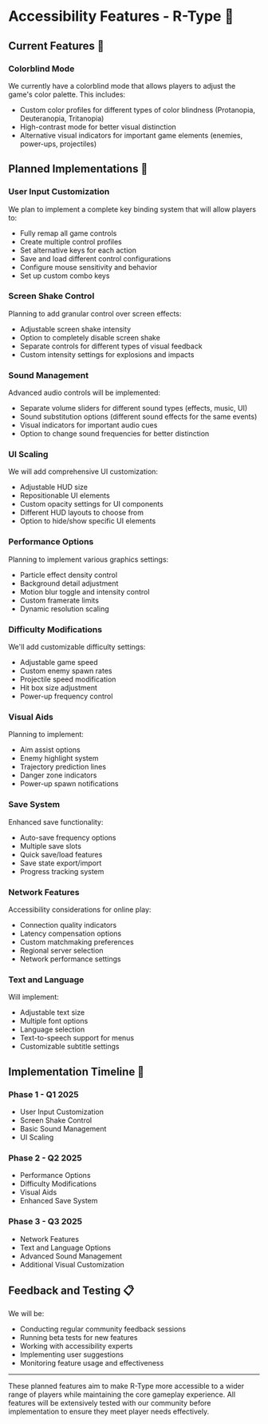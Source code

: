# Accessibility Features - R-Type 👥

## Current Features 🎯

### Colorblind Mode
We currently have a colorblind mode that allows players to adjust the game's color palette. This includes:
- Custom color profiles for different types of color blindness (Protanopia, Deuteranopia, Tritanopia)
- High-contrast mode for better visual distinction
- Alternative visual indicators for important game elements (enemies, power-ups, projectiles)

## Planned Implementations 🚀

### User Input Customization
We plan to implement a complete key binding system that will allow players to:
- Fully remap all game controls
- Create multiple control profiles
- Set alternative keys for each action
- Save and load different control configurations
- Configure mouse sensitivity and behavior
- Set up custom combo keys

### Screen Shake Control
Planning to add granular control over screen effects:
- Adjustable screen shake intensity
- Option to completely disable screen shake
- Separate controls for different types of visual feedback
- Custom intensity settings for explosions and impacts

### Sound Management
Advanced audio controls will be implemented:
- Separate volume sliders for different sound types (effects, music, UI)
- Sound substitution options (different sound effects for the same events)
- Visual indicators for important audio cues
- Option to change sound frequencies for better distinction

### UI Scaling
We will add comprehensive UI customization:
- Adjustable HUD size
- Repositionable UI elements
- Custom opacity settings for UI components
- Different HUD layouts to choose from
- Option to hide/show specific UI elements

### Performance Options
Planning to implement various graphics settings:
- Particle effect density control
- Background detail adjustment
- Motion blur toggle and intensity control
- Custom framerate limits
- Dynamic resolution scaling

### Difficulty Modifications
We'll add customizable difficulty settings:
- Adjustable game speed
- Custom enemy spawn rates
- Projectile speed modification
- Hit box size adjustment
- Power-up frequency control

### Visual Aids
Planning to implement:
- Aim assist options
- Enemy highlight system
- Trajectory prediction lines
- Danger zone indicators
- Power-up spawn notifications

### Save System
Enhanced save functionality:
- Auto-save frequency options
- Multiple save slots
- Quick save/load features
- Save state export/import
- Progress tracking system

### Network Features
Accessibility considerations for online play:
- Connection quality indicators
- Latency compensation options
- Custom matchmaking preferences
- Regional server selection
- Network performance settings

### Text and Language
Will implement:
- Adjustable text size
- Multiple font options
- Language selection
- Text-to-speech support for menus
- Customizable subtitle settings

## Implementation Timeline 📅

### Phase 1 - Q1 2025
- User Input Customization
- Screen Shake Control
- Basic Sound Management
- UI Scaling

### Phase 2 - Q2 2025
- Performance Options
- Difficulty Modifications
- Visual Aids
- Enhanced Save System

### Phase 3 - Q3 2025
- Network Features
- Text and Language Options
- Advanced Sound Management
- Additional Visual Customization

## Feedback and Testing 📋

We will be:
- Conducting regular community feedback sessions
- Running beta tests for new features
- Working with accessibility experts
- Implementing user suggestions
- Monitoring feature usage and effectiveness

---

These planned features aim to make R-Type more accessible to a wider range of players while maintaining the core gameplay experience. All features will be extensively tested with our community before implementation to ensure they meet player needs effectively.